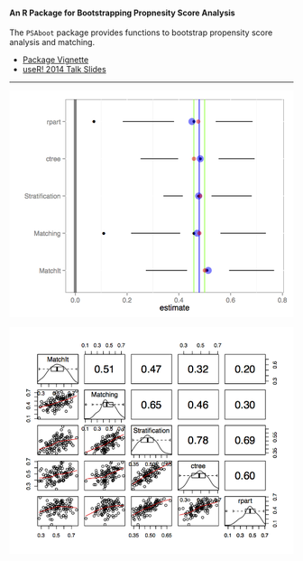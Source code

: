 #### An R Package for Bootstrapping Propnesity Score Analysis

The `PSAboot` package provides functions to bootstrap propensity score analysis and matching.

* [Package Vignette](http://htmlpreview.github.io/?https://github.com/jbryer/PSAboot/blob/master/inst/doc/PSAboot.html)
* [useR! 2014 Talk Slides](https://github.com/jbryer/PSAboot/blob/master/Slides/Slides.pdf?raw=true)

----------

![Boxplot](Slides/figures/Slides-PSAbootBoxplotTufte.png)

![Matrixplot](Slides/figures/Slides-PSAbootMatrixplot.png)
